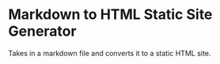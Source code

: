 # Markdown to HTML Static Site Generator


Takes in a markdown file and converts it to a static HTML site.
